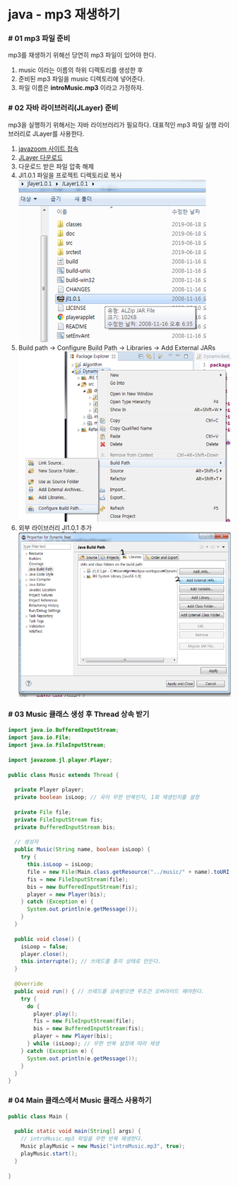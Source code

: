 # java - mp3 재생하기

### # 01 mp3 파일 준비
mp3를 재생하기 위해선 당연히 mp3 파일이 있어야 한다.

  1. music 이라는 이름의 하위 디렉토리를 생성한 후
  2. 준비된 mp3 파일을 music 디렉토리에 넣어준다.
  3. 파일 이름은 **introMusic.mp3** 이라고 가정하자.

### # 02 자바 라이브러리(JLayer) 준비
mp3을 실행하기 위해서는 자바 라이브러리가 필요하다. 대표적인 mp3 파일 실행 라이브러리로 JLayer를 사용한다.

  1. [javazoom 사이트 접속](http://www.javazoom.net/index.shtml)
  2. [JLayer 다운로드](http://www.javazoom.net/javalayer/sources.html)
  3. 다운로드 받은 파일 압축 해제
  4. Jl1.0.1 파일을 프로젝트 디렉토리로 복사 <br>
  ![jl1.0.1](images/jl1.0.1.png) <br>
  5. Build path → Configure Build Path →  Libraries → Add External JARs <br>
  ![configure build path](images/build_path.png) <br>
  6. 외부 라이브러리 Jl1.0.1 추가 <br>
  ![add JARs](images/add_JARs.png)

### # 03 Music 클래스 생성 후 Thread 상속 받기

```java
import java.io.BufferedInputStream;
import java.io.File;
import java.io.FileInputStream;

import javazoom.jl.player.Player;

public class Music extends Thread {

  private Player player;
  private boolean isLoop; // 곡이 무한 반복인지, 1회 재생인지를 설정

  private File file;
  private FileInputStream fis;
  private BufferedInputStream bis;

  // 생성자
  public Music(String name, boolean isLoop) {
    try {
      this.isLoop = isLoop;
      file = new File(Main.class.getResource("../music/" + name).toURI());
      fis = new FileInputStream(file);
      bis = new BufferedInputStream(fis);
      player = new Player(bis);
    } catch (Exception e) {
      System.out.println(e.getMessage());
    }
  }

  public void close() {
    isLoop = false;
    player.close();
    this.interrupte(); // 쓰레드를 중지 상태로 만든다.
  }

  @Override
  public void run() { // 쓰레드를 상속받으면 무조건 오버라이드 해야한다.
    try {
      do {
        player.play();
        fis = new FileInputStream(file);
        bis = new BufferedInputStream(fis);
        player = new Player(bis);
      } while (isLoop); // 무한 반복 설정에 따라 재생
    } catch (Exception e) {
      System.out.println(e.getMessage());
    }
  }
}
```

### # 04 Main 클래스에서 Music 클래스 사용하기

```java
public class Main {

  public static void main(String[] args) {
    // introMusic.mp3 파일을 무한 반복 재생한다.
    Music playMusic = new Music("introMusic.mp3", true);
    playMusic.start();
  }

}
```
